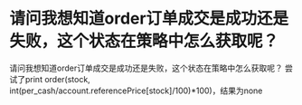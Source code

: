 # 请问我想知道order订单成交是成功还是失败，这个状态在策略中怎么获取呢？

请问我想知道order订单成交是成功还是失败，这个状态在策略中怎么获取呢？
尝试了print order(stock, int(per_cash/account.referencePrice[stock]/100)*100)，结果为none
